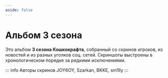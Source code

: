 ```yaml
---
aside: false
---
```


# Альбом 3 сезона

Это альбом **3 сезона Кошкокрафта**, собранный со скринов игроков, из новостей и из разных уголков соц. сетей. Скриншоты выстроены в хронологическом порядке за редкими исключениями.

::: info Авторы скринов
JOY6OY, Szarkan, BKKE, sm1lly
::: 


<Album season="3season" />